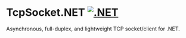 # TcpSocket.NET [![.NET](https://github.com/BerkanYildiz/TcpSocket.NET/actions/workflows/dotnet.yml/badge.svg)](https://github.com/BerkanYildiz/TcpSocket.NET/actions/workflows/dotnet.yml)
 Asynchronous, full-duplex, and lightweight TCP socket/client for .NET.
